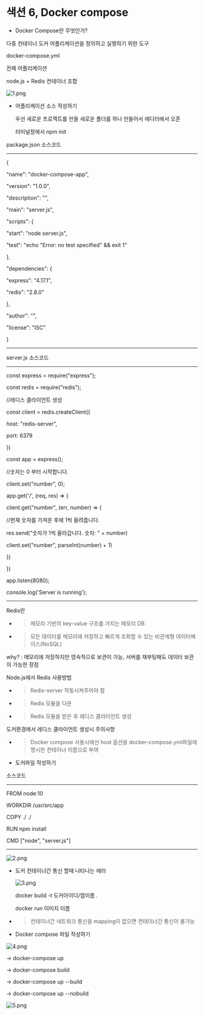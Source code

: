 # 색션 6, Docker compose

- Docker Compose란 무엇인가?

다중 컨테이너 도커 어플리케이션을 정의하고 실행하기 위한 도구

docker-compose.yml

전체 어플리케이션

node.js + Redis 컨테이너 조합

![1.png](%E1%84%89%E1%85%A2%E1%86%A8%E1%84%89%E1%85%A7%E1%86%AB%206,%20Docker%20compose%20cbaaa6c024804695902509e1575a6054/1.png)

- 어플리케이션 소스 작성하기
    
    우선 새로운 프로젝트를 만들 새로운 폴더를 하나 만들어서 에디터에서 오픈
    
    터미널창에서 npm init
    

package.json 소스코드

----------------------------------------------------------

{

"name": "docker-compose-app",

"version": "1.0.0",

"description": "",

"main": "server.js",

"scripts": {

"start": "node server.js",

"test": "echo \"Error: no test specified\" && exit 1"

},

"dependencies": {

"express": "4.17.1",

"redis": "2.8.0"

},

"author": "",

"license": "ISC"

}

---------------------------------------------------------

server.js 소스코드

----------------------------------------------------------------------------------

const express = require("express");

const redis = require("redis");

//레디스 클라이언트 생성

const client = redis.createClient({

host: "redis-server",

port: 6379

})

const app = express();

//숫자는 0 부터 시작합니다.

client.set("number", 0);

app.get('/', (req, res) => {

client.get("number", (err, number) => {

//현재 숫자를 가져온 후에 1씩 올려줍니다.

res.send("숫자가 1씩 올라갑니다. 숫자: " + number)

client.set("number", parseInt(number) + 1)

})

})

app.listen(8080);

console.log('Server is running');

---------------------------------------------------------------------------------

Redis란

- > 메모리 기반의 key-value 구조를 가지는 메모리 DB
- > 모든 데이터를 메모리에 저장하고 빠르게 조회할 수 있는 비관계형 데이터베이스(NoSQL)

why? : 메모리에 저장하지만 영속적으로 보관이 가능, 서버를 재부팅해도 데이터 보관이 가능한 장점

Node.js에서 Redis 사용방법

- > Redis-server 작동시켜주어야 함
- > Redis 모듈을 다운
- > Redis 모듈을 받은 후 레디스 클라이언트 생성

도커환경에서 레디스 클라이언트 생성시 주의사항

- > Docker compose 사용시에선 host 옵션을 docker-compose.yml파일에 명시한 컨테이너 이름으로 부여
- 도커파일 작성하기

소스코드

-----------------------------------------------------------

FROM node:10

WORKDIR /usr/src/app

COPY ./ ./

RUN npm install

CMD ["node", "server.js"]

-----------------------------------------------------------

![2.png](%E1%84%89%E1%85%A2%E1%86%A8%E1%84%89%E1%85%A7%E1%86%AB%206,%20Docker%20compose%20cbaaa6c024804695902509e1575a6054/2.png)

- 도커 컨테이너간 통신 할때 나타나는 에러
    
    ![3.png](%E1%84%89%E1%85%A2%E1%86%A8%E1%84%89%E1%85%A7%E1%86%AB%206,%20Docker%20compose%20cbaaa6c024804695902509e1575a6054/3.png)
    
    docker build -t 도커아이디/앱이름 .
    
    docker run 이미지 이름
    
- > 컨테이너간 네트워크 통신을 mapping이 없으면 컨테이너간 통신이 불가능

- Docker compose 파일 작성하기

![4.png](%E1%84%89%E1%85%A2%E1%86%A8%E1%84%89%E1%85%A7%E1%86%AB%206,%20Docker%20compose%20cbaaa6c024804695902509e1575a6054/4.png)

-> docker-compose up

-> docker-compose build

-> docker-compose up --build

-> docker-compose up --nobuild

![5.png](%E1%84%89%E1%85%A2%E1%86%A8%E1%84%89%E1%85%A7%E1%86%AB%206,%20Docker%20compose%20cbaaa6c024804695902509e1575a6054/5.png)